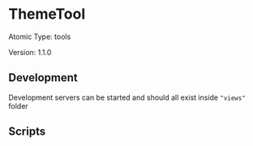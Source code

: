 # ThemeTool

Atomic Type: tools

Version: 1.1.0

## Development

Development servers can be started and should all exist inside `"views"` folder

## Scripts
